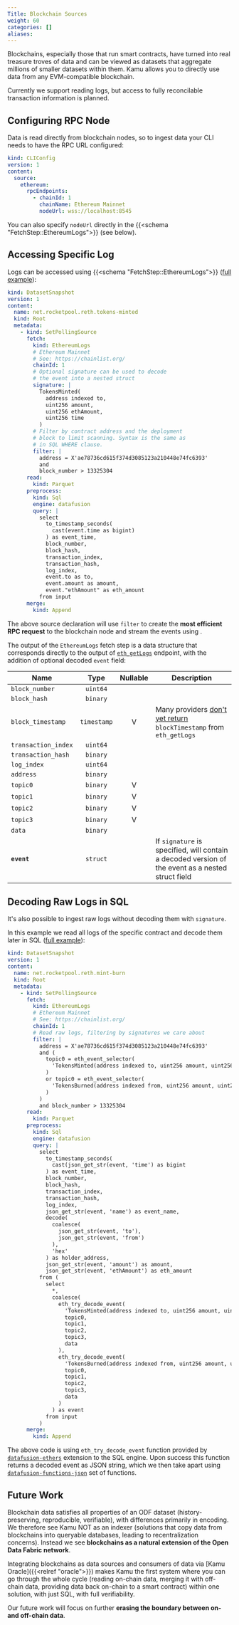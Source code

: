 ```yaml
---
Title: Blockchain Sources
weight: 60
categories: []
aliases:
---
```


Blockchains, especially those that run smart contracts, have turned into real treasure troves of data and can be viewed as datasets that aggregate millions of smaller datasets within them. Kamu allows you to directly use data from any EVM-compatible blockchain.

Currently we support reading logs, but access to fully reconcilable transaction information is planned.


## Configuring RPC Node
Data is read directly from blockchain nodes, so to ingest data your CLI needs to have the RPC URL configured:

```yaml
kind: CLIConfig
version: 1
content:
  source:
    ethereum:
      rpcEndpoints:
        - chainId: 1
          chainName: Ethereum Mainnet
          nodeUrl: wss://localhost:8545
```

You can also specify `nodeUrl` directly in the {{<schema "FetchStep::EthereumLogs">}} (see below).


## Accessing Specific Log
Logs can be accessed using {{<schema "FetchStep::EthereumLogs">}} ([full example](https://github.com/kamu-data/kamu-cli/blob/master/examples/reth-vs-snp500/net.rocketpool.reth.tokens-minted.yaml)):

```yaml
kind: DatasetSnapshot
version: 1
content:
  name: net.rocketpool.reth.tokens-minted
  kind: Root
  metadata:
    - kind: SetPollingSource
      fetch:
        kind: EthereumLogs
        # Ethereum Mainnet
        # See: https://chainlist.org/
        chainId: 1
        # Optional signature can be used to decode
        # the event into a nested struct
        signature: |
          TokensMinted(
            address indexed to,
            uint256 amount,
            uint256 ethAmount,
            uint256 time
          )
        # Filter by contract address and the deployment
        # block to limit scanning. Syntax is the same as
        # in SQL WHERE clause.
        filter: |
          address = X'ae78736cd615f374d3085123a210448e74fc6393'
          and
          block_number > 13325304
      read:
        kind: Parquet
      preprocess:
        kind: Sql
        engine: datafusion
        query: |
          select
            to_timestamp_seconds(
              cast(event.time as bigint)
            ) as event_time,
            block_number,
            block_hash,
            transaction_index,
            transaction_hash,
            log_index,
            event.to as to,
            event.amount as amount,
            event."ethAmount" as eth_amount
          from input
      merge:
        kind: Append
```

The above source declaration will use `filter` to create the **most efficient RPC request** to the blockchain node and stream the events using .

The output of the `EthereumLogs` fetch step is a data structure that corresponds directly to the output of [`eth_getLogs`](https://ethereum.org/en/developers/docs/apis/json-rpc/#eth_getlogs) endpoint, with the addition of optional decoded `event` field:

| Name                |    Type     | Nullable | Description                                                                                                                  |
| ------------------- | :---------: | :------: | ---------------------------------------------------------------------------------------------------------------------------- |
| `block_number`      |  `uint64`   |          |                                                                                                                              |
| `block_hash`        |  `binary`   |          |                                                                                                                              |
| `block_timestamp`   | `timestamp` |    V     | Many providers [don't yet return](https://github.com/ethereum/execution-apis/issues/295) `blockTimestamp` from `eth_getLogs` |
| `transaction_index` |  `uint64`   |          |                                                                                                                              |
| `transaction_hash`  |  `binary`   |          |                                                                                                                              |
| `log_index`         |  `uint64`   |          |                                                                                                                              |
| `address`           |  `binary`   |          |                                                                                                                              |
| `topic0`            |  `binary`   |    V     |                                                                                                                              |
| `topic1`            |  `binary`   |    V     |                                                                                                                              |
| `topic2`            |  `binary`   |    V     |                                                                                                                              |
| `topic3`            |  `binary`   |    V     |                                                                                                                              |
| `data`              |  `binary`   |          |                                                                                                                              |
| **`event`**         |  `struct`   |          | If `signature` is specified, will contain a decoded version of the event as a nested struct field                            |


## Decoding Raw Logs in SQL
It's also possible to ingest raw logs without decoding them with `signature`.

In this example we read all logs of the specific contract and decode them later in SQL ([full example](https://github.com/kamu-data/kamu-contrib/blob/master/net.rocketpool/reth.mint-burn-2in1.yaml)):

```yaml
kind: DatasetSnapshot
version: 1
content:
  name: net.rocketpool.reth.mint-burn
  kind: Root
  metadata:
    - kind: SetPollingSource
      fetch:
        kind: EthereumLogs
        # Ethereum Mainnet
        # See: https://chainlist.org/
        chainId: 1
        # Read raw logs, filtering by signatures we care about
        filter: |
          address = X'ae78736cd615f374d3085123a210448e74fc6393'
          and (
            topic0 = eth_event_selector(
              'TokensMinted(address indexed to, uint256 amount, uint256 ethAmount, uint256 time)'
            )
            or topic0 = eth_event_selector(
              'TokensBurned(address indexed from, uint256 amount, uint256 ethAmount, uint256 time)'
            )
          )
          and block_number > 13325304
      read:
        kind: Parquet
      preprocess:
        kind: Sql
        engine: datafusion
        query: |
          select
            to_timestamp_seconds(
              cast(json_get_str(event, 'time') as bigint
            ) as event_time,
            block_number,
            block_hash,
            transaction_index,
            transaction_hash,
            log_index,
            json_get_str(event, 'name') as event_name,
            decode(
              coalesce(
                json_get_str(event, 'to'),
                json_get_str(event, 'from')
              ),
              'hex'
            ) as holder_address,
            json_get_str(event, 'amount') as amount,
            json_get_str(event, 'ethAmount') as eth_amount
          from (
            select
              *,
              coalesce(
                eth_try_decode_event(
                  'TokensMinted(address indexed to, uint256 amount, uint256 ethAmount, uint256 time)',
                  topic0,
                  topic1,
                  topic2,
                  topic3,
                  data
                ),
                eth_try_decode_event(
                  'TokensBurned(address indexed from, uint256 amount, uint256 ethAmount, uint256 time)',
                  topic0,
                  topic1,
                  topic2,
                  topic3,
                  data
                )
              ) as event
            from input
          )
      merge:
        kind: Append
```

The above code is using `eth_try_decode_event` function provided by [`datafusion-ethers`](https://github.com/kamu-data/datafusion-ethers) extension to the SQL engine. Upon success this function returns a decoded event as JSON string, which we then take apart using [`datafusion-functions-json`](https://github.com/datafusion-contrib/datafusion-functions-json) set of functions.


## Future Work
Blockchain data satisfies all properties of an ODF dataset (history-preserving, reproducible, verifiable), with differences primarily in encoding. We therefore see Kamu NOT as an indexer (solutions that copy data from blockchains into queryable databases, leading to recentralization concerns). Instead we see **blockchains as a natural extension of the Open Data Fabric network**.

Integrating blockchains as data sources and consumers of data via [Kamu Oracle]({{<relref "oracle">}}) makes Kamu the first system where you can go through the whole cycle (reading on-chain data, merging it with off-chain data, providing data back on-chain to a smart contract) within one solution, with just SQL, with full verifiability.

Our future work will focus on further **erasing the boundary between on- and off-chain data**.
